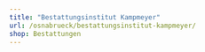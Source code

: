 ```yaml
---
title: "Bestattungsinstitut Kampmeyer"
url: /osnabrueck/bestattungsinstitut-kampmeyer/
shop: Bestattungen
---
```

